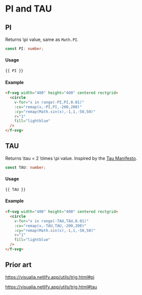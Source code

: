 # PI and TAU

## PI

Returns <f-math>\pi</f-math> value, same as `Math.PI`.

```ts
const PI: number;
```

#### Usage

```md
{{ PI }}
```

#### Example

```md
<f-svg width="400" height="400" centered rectgrid>
  <circle
    v-for="x in range(-PI,PI,0.01)"
    :cx="remap(x,-PI,PI,-200,200)"
    :cy="remap(Math.sin(x),-1,1,-50,50)"
    r="1"
    fill="lightblue"
  />
</f-svg>
```

## TAU

Returns <f-math>\tau = 2 \times \pi</f-math> value. Inspired by the [Tau Manifesto](https://tauday.com/tau-manifesto).

```ts
const TAU: number;
```

#### Usage

```md
{{ TAU }}
```

#### Example

```md
<f-svg width="400" height="400" centered rectgrid>
  <circle
    v-for="x in range(-TAU,TAU,0.01)"
    :cx="remap(x,-TAU,TAU,-200,200)"
    :cy="remap(Math.sin(x),-1,1,-50,50)"
    r="1"
    fill="lightblue"
  />
</f-svg>
```

## Prior art

https://visualia.netlify.app/utils/trig.html#pi

https://visualia.netlify.app/utils/trig.html#tau
